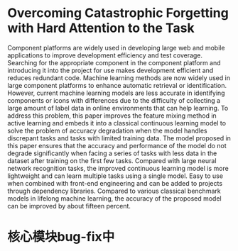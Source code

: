 # Overcoming Catastrophic Forgetting with Hard Attention to the Task
Component platforms are widely used in developing large web and mobile applications to improve development efficiency and test coverage. Searching for the appropriate component in the component platform and introducing it into the project for use makes development efficient and reduces redundant code. Machine learning methods are now widely used in large component platforms to enhance automatic retrieval or identification. However, current machine learning models are less accurate in identifying components or icons with differences due to the difficulty of collecting a large amount of label data in online environments that can help learning. To address this problem, this paper improves the feature mixing method in active learning and embeds it into a classical continuous learning model to solve the problem of accuracy degradation when the model handles discrepant tasks and tasks with limited training data. The model proposed in this paper ensures that the accuracy and performance of the model do not degrade significantly when facing a series of tasks with less data in the dataset after training on the first few tasks. Compared with large neural network recognition tasks, the improved continuous learning model is more lightweight and can learn multiple tasks using a single model. Easy to use when combined with front-end engineering and can be added to projects through dependency libraries. Compared to various classical benchmark models in lifelong machine learning, the accuracy of the proposed model can be improved by about fifteen percent.
# 核心模块bug-fix中